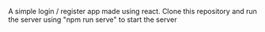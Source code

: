 A simple login / register app made using react. 
Clone this repository and run the server using "npm run serve" to start the server